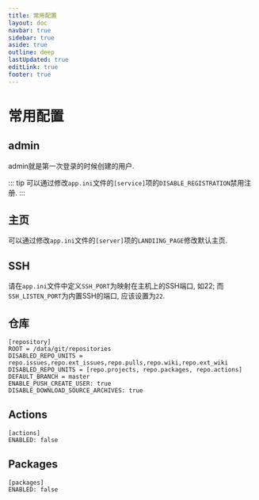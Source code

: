 ```yaml
---
title: 常用配置
layout: doc
navbar: true
sidebar: true
aside: true
outline: deep
lastUpdated: true
editLink: true
footer: true
---
```


# 常用配置

## admin

admin就是第一次登录的时候创建的用户.

::: tip
可以通过修改`app.ini`文件的`[service]`项的`DISABLE_REGISTRATION`禁用注册.
:::

## 主页

可以通过修改`app.ini`文件的`[server]`项的`LANDIING_PAGE`修改默认主页.

## SSH

请在`app.ini`文件中定义`SSH_PORT`为映射在主机上的SSH端口, 如22; 而`SSH_LISTEN_PORT`为内置SSH的端口, 应该设置为`22`.

## 仓库

```
[repository]
ROOT = /data/git/repositories
DISABLED_REPO_UNITS =  repo.issues,repo.ext_issues,repo.pulls,repo.wiki,repo.ext_wiki
DISABLED_REPO_UNITS = [repo.projects, repo.packages, repo.actions]
DEFAULT_BRANCH = master
ENABLE_PUSH_CREATE_USER: true
DISABLE_DOWNLOAD_SOURCE_ARCHIVES: true
```

## Actions

```
[actions]
ENABLED: false
```

## Packages
```
[packages]
ENABLED: false
```
